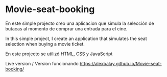 # Movie-seat-booking

En este simple projecto creo una aplicacion que simula la selección de butacas al momento de comprar una entrada para el cine.

In this simple project, I create an application that simulates the seat selection when buying a movie ticket.

En este projecto se utilizó HTML, CSS y JavaScript

Live version / Version funcionando
https://alexbalay.github.io/Movie-seat-booking/
